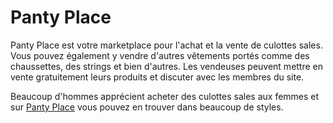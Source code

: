 # Panty Place
Panty Place est votre marketplace pour l'achat et la vente de culottes sales. Vous pouvez également y vendre d'autres vêtements portés comme des chaussettes, des strings et bien d'autres.
Les vendeuses peuvent mettre en vente gratuitement leurs produits et discuter avec les membres du site.

Beaucoup d'hommes apprécient acheter des culottes sales aux femmes et sur <a href="https://www.panty-place.com/">Panty Place</a> vous pouvez en trouver dans beaucoup de styles.
